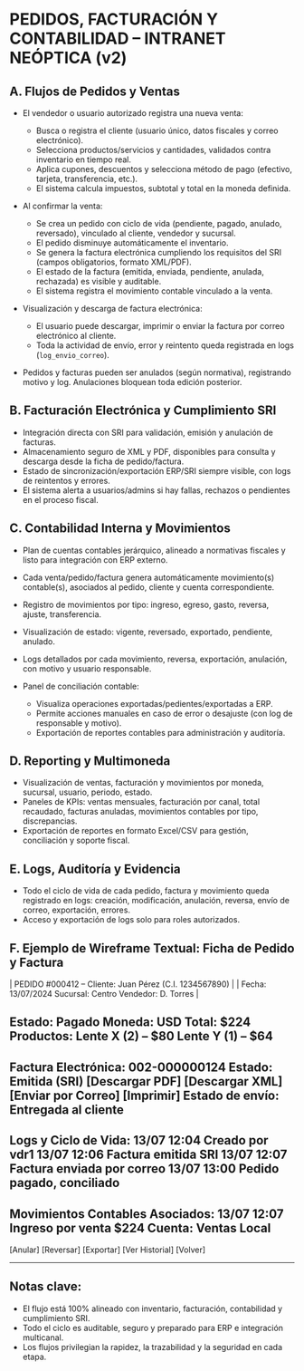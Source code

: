 # PEDIDOS, FACTURACIÓN Y CONTABILIDAD – INTRANET NEÓPTICA (v2)

## **A. Flujos de Pedidos y Ventas**

- El vendedor o usuario autorizado registra una nueva venta:
    - Busca o registra el cliente (usuario único, datos fiscales y correo electrónico).
    - Selecciona productos/servicios y cantidades, validados contra inventario en tiempo real.
    - Aplica cupones, descuentos y selecciona método de pago (efectivo, tarjeta, transferencia, etc.).
    - El sistema calcula impuestos, subtotal y total en la moneda definida.

- Al confirmar la venta:
    - Se crea un pedido con ciclo de vida (pendiente, pagado, anulado, reversado), vinculado al cliente, vendedor y sucursal.
    - El pedido disminuye automáticamente el inventario.
    - Se genera la factura electrónica cumpliendo los requisitos del SRI (campos obligatorios, formato XML/PDF).
    - El estado de la factura (emitida, enviada, pendiente, anulada, rechazada) es visible y auditable.
    - El sistema registra el movimiento contable vinculado a la venta.

- Visualización y descarga de factura electrónica:
    - El usuario puede descargar, imprimir o enviar la factura por correo electrónico al cliente.
    - Toda la actividad de envío, error y reintento queda registrada en logs (`log_envio_correo`).

- Pedidos y facturas pueden ser anulados (según normativa), registrando motivo y log. Anulaciones bloquean toda edición posterior.

## **B. Facturación Electrónica y Cumplimiento SRI**

- Integración directa con SRI para validación, emisión y anulación de facturas.
- Almacenamiento seguro de XML y PDF, disponibles para consulta y descarga desde la ficha de pedido/factura.
- Estado de sincronización/exportación ERP/SRI siempre visible, con logs de reintentos y errores.
- El sistema alerta a usuarios/admins si hay fallas, rechazos o pendientes en el proceso fiscal.

## **C. Contabilidad Interna y Movimientos**

- Plan de cuentas contables jerárquico, alineado a normativas fiscales y listo para integración con ERP externo.
- Cada venta/pedido/factura genera automáticamente movimiento(s) contable(s), asociados al pedido, cliente y cuenta correspondiente.
- Registro de movimientos por tipo: ingreso, egreso, gasto, reversa, ajuste, transferencia.
- Visualización de estado: vigente, reversado, exportado, pendiente, anulado.
- Logs detallados por cada movimiento, reversa, exportación, anulación, con motivo y usuario responsable.

- Panel de conciliación contable:
    - Visualiza operaciones exportadas/pedientes/exportadas a ERP.
    - Permite acciones manuales en caso de error o desajuste (con log de responsable y motivo).
    - Exportación de reportes contables para administración y auditoría.

## **D. Reporting y Multimoneda**

- Visualización de ventas, facturación y movimientos por moneda, sucursal, usuario, periodo, estado.
- Paneles de KPIs: ventas mensuales, facturación por canal, total recaudado, facturas anuladas, movimientos contables por tipo, discrepancias.
- Exportación de reportes en formato Excel/CSV para gestión, conciliación y soporte fiscal.

## **E. Logs, Auditoría y Evidencia**

- Todo el ciclo de vida de cada pedido, factura y movimiento queda registrado en logs: creación, modificación, anulación, reversa, envío de correo, exportación, errores.
- Acceso y exportación de logs solo para roles autorizados.

## **F. Ejemplo de Wireframe Textual: Ficha de Pedido y Factura**
| PEDIDO #000412 – Cliente: Juan Pérez (C.I. 1234567890) 				|
| Fecha: 13/07/2024 Sucursal: Centro Vendedor: D. Torres 				|

Estado: Pagado Moneda: USD Total: $224
Productos:
Lente X (2) – $80 Lente Y (1) – $64
---------------------------------------------------------------------
Factura Electrónica: 002-000000124 Estado: Emitida (SRI)
[Descargar PDF]	[Descargar XML]	[Enviar por Correo]	[Imprimir]
Estado de envío: Entregada al cliente
---------------------------------------------------------------------
Logs y Ciclo de Vida:
13/07 12:04 Creado por vdr1
13/07 12:06 Factura emitida SRI
13/07 12:07 Factura enviada por correo
13/07 13:00 Pedido pagado, conciliado
---------------------------------------------------------------------
Movimientos Contables Asociados:
13/07 12:07 Ingreso por venta $224 Cuenta: Ventas Local
---------------------------------------------------------------------
[Anular]	[Reversar]	[Exportar]	[Ver Historial]	[Volver]

---

## **Notas clave:**
- El flujo está 100% alineado con inventario, facturación, contabilidad y cumplimiento SRI.
- Todo el ciclo es auditable, seguro y preparado para ERP e integración multicanal.
- Los flujos privilegian la rapidez, la trazabilidad y la seguridad en cada etapa.